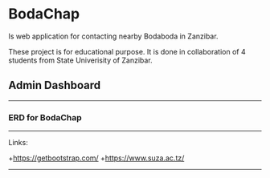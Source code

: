 # BodaChap
Is web application for contacting nearby Bodaboda in Zanzibar.

These project is for educational purpose. It is done in collaboration of 4 students from State Univerisity of Zanzibar.

## Admin Dashboard

---

### ERD for BodaChap

***

Links:

  +https://getbootstrap.com/
  +https://www.suza.ac.tz/

___


